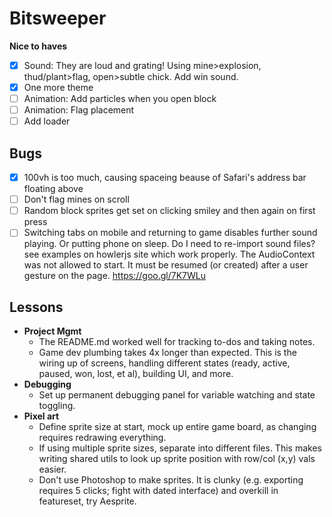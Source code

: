 # Bitsweeper

**Nice to haves**

- [x] Sound: They are loud and grating! Using mine>explosion, thud/plant>flag, open>subtle chick. Add win sound.
- [x] One more theme
- [ ] Animation: Add particles when you open block
- [ ] Animation: Flag placement
- [ ] Add loader

## Bugs
- [x] 100vh is too much, causing spaceing beause of Safari's address bar floating above
- [ ] Don't flag mines on scroll
- [ ] Random block sprites get set on clicking smiley and then again on first press
- [ ] Switching tabs on mobile and returning to game disables further sound playing. Or putting phone on sleep. Do I need to re-import sound files? see examples on howlerjs site which work properly.
The AudioContext was not allowed to start. It must be resumed (or created) after a user gesture on the page. https://goo.gl/7K7WLu

## Lessons

- **Project Mgmt**
  - The README.md worked well for tracking to-dos and taking notes.
  - Game dev plumbing takes 4x longer than expected. This is the wiring up of screens, handling different states (ready, active, paused, won, lost, et al), building UI, and more.
- **Debugging**
  - Set up permanent debugging panel for variable watching and state toggling.
- **Pixel art**
  - Define sprite size at start, mock up entire game board, as changing requires redrawing everything.
  - If using multiple sprite sizes, separate into different files. This makes writing shared utils to look up sprite position with row/col (x,y) vals easier.
  - Don't use Photoshop to make sprites. It is clunky (e.g. exporting requires 5 clicks; fight with dated interface) and overkill in featureset, try Aesprite.
